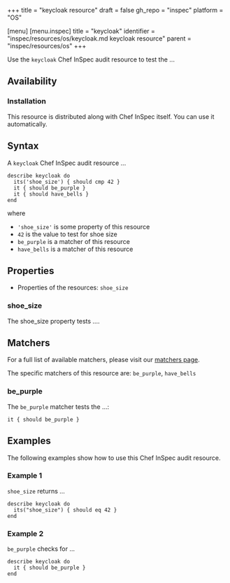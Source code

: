 +++
title = "keycloak resource"
draft = false
gh_repo = "inspec"
platform = "OS"

[menu]
  [menu.inspec]
    title = "keycloak"
    identifier = "inspec/resources/os/keycloak.md keycloak resource"
    parent = "inspec/resources/os"
+++

Use the `keycloak` Chef InSpec audit resource to test the ...


## Availability

### Installation

This resource is distributed along with Chef InSpec itself. You can use it automatically.

## Syntax

A `keycloak` Chef InSpec audit resource ...

    describe keycloak do
      its('shoe_size') { should cmp 42 }
      it { should be_purple }
      it { should have_bells }
    end
where

- `'shoe_size'` is some property of this resource
- `42` is the value to test for shoe size
- `be_purple` is a matcher of this resource
- `have_bells` is a matcher of this resource

## Properties

- Properties of the resources: `shoe_size`

### shoe_size

The shoe_size property tests ....

## Matchers

For a full list of available matchers, please visit our [matchers page](https://docs.chef.io/inspec/matchers/).

The specific matchers of this resource are: `be_purple`, `have_bells`

### be_purple

The `be_purple` matcher tests the ...:

    it { should be_purple }

## Examples
The following examples show how to use this Chef InSpec audit resource.

### Example 1

`shoe_size` returns ...

    describe keycloak do
      its("shoe_size") { should eq 42 }
    end

### Example 2

`be_purple` checks for ...

    describe keycloak do
      it { should be_purple }
    end

